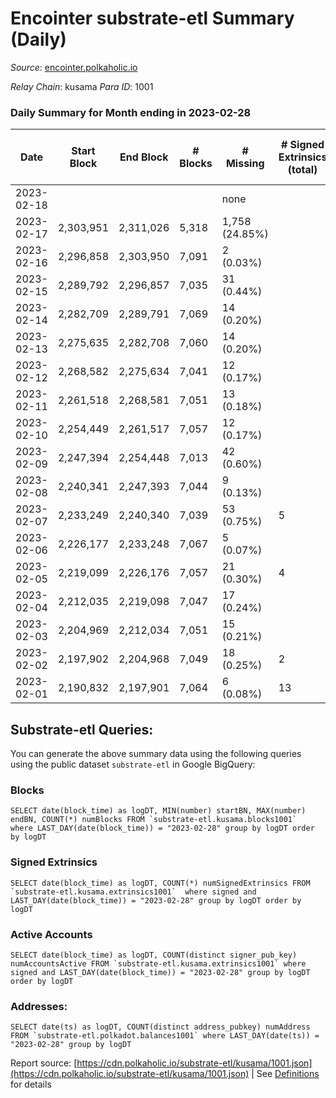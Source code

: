 # Encointer substrate-etl Summary (Daily)

_Source_: [encointer.polkaholic.io](https://encointer.polkaholic.io)

*Relay Chain*: kusama
*Para ID*: 1001



### Daily Summary for Month ending in 2023-02-28


| Date | Start Block | End Block | # Blocks | # Missing | # Signed Extrinsics (total) | # Active Accounts | # Addresses with Balances | # Events | # Transfers | # XCM Transfers In | # XCM Transfers Out |
| ---- | ----------- | --------- | -------- | --------- | --------------------------- | ----------------- | ------------------------- | -------- | ----------- | ------------------ | ------------------- |
| 2023-02-18 |  |  |  | none  |  |  |  |  |   |   |   |
| 2023-02-17 | 2,303,951 | 2,311,026 | 5,318 | 1,758 (24.85%) |  |  | 941 | 10,637 |   |   |   |
| 2023-02-16 | 2,296,858 | 2,303,950 | 7,091 | 2 (0.03%) |  |  | 941 | 14,185 |   |   |   |
| 2023-02-15 | 2,289,792 | 2,296,857 | 7,035 | 31 (0.44%) |  |  | 941 | 14,070 |   |   |   |
| 2023-02-14 | 2,282,709 | 2,289,791 | 7,069 | 14 (0.20%) |  |  | 940 | 14,141 |   |   |   |
| 2023-02-13 | 2,275,635 | 2,282,708 | 7,060 | 14 (0.20%) |  |  | 939 | 14,120 |   |   |   |
| 2023-02-12 | 2,268,582 | 2,275,634 | 7,041 | 12 (0.17%) |  |  | 938 | 14,082 |   |   |   |
| 2023-02-11 | 2,261,518 | 2,268,581 | 7,051 | 13 (0.18%) |  |  | 936 | 14,102 |   |   |   |
| 2023-02-10 | 2,254,449 | 2,261,517 | 7,057 | 12 (0.17%) |  |  | 933 | 14,114 |   |   |   |
| 2023-02-09 | 2,247,394 | 2,254,448 | 7,013 | 42 (0.60%) |  |  | 930 | 14,029 |   |   |   |
| 2023-02-08 | 2,240,341 | 2,247,393 | 7,044 | 9 (0.13%) |  |  | 926 | 14,091 |   |   |   |
| 2023-02-07 | 2,233,249 | 2,240,340 | 7,039 | 53 (0.75%) | 5 | 4 | 925 | 14,104 |   |   |   |
| 2023-02-06 | 2,226,177 | 2,233,248 | 7,067 | 5 (0.07%) |  |  | 917 | 14,144 |   |   |   |
| 2023-02-05 | 2,219,099 | 2,226,176 | 7,057 | 21 (0.30%) | 4 | 3 | 914 | 14,130 | 1 ($0.47) |   |   |
| 2023-02-04 | 2,212,035 | 2,219,098 | 7,047 | 17 (0.24%) |  |  | 913 | 14,094 |   |   |   |
| 2023-02-03 | 2,204,969 | 2,212,034 | 7,051 | 15 (0.21%) |  |  | 911 | 14,102 |   |   |   |
| 2023-02-02 | 2,197,902 | 2,204,968 | 7,049 | 18 (0.25%) | 2 | 2 | 908 | 14,109 |   |   |   |
| 2023-02-01 | 2,190,832 | 2,197,901 | 7,064 | 6 (0.08%) | 13 | 7 | 907 | 14,198 | 6 ($2.65) |   |   |

## Substrate-etl Queries:
You can generate the above summary data using the following queries using the public dataset `substrate-etl` in Google BigQuery:


### Blocks
```
SELECT date(block_time) as logDT, MIN(number) startBN, MAX(number) endBN, COUNT(*) numBlocks FROM `substrate-etl.kusama.blocks1001`  where LAST_DAY(date(block_time)) = "2023-02-28" group by logDT order by logDT
```


### Signed Extrinsics
```
SELECT date(block_time) as logDT, COUNT(*) numSignedExtrinsics FROM `substrate-etl.kusama.extrinsics1001`  where signed and LAST_DAY(date(block_time)) = "2023-02-28" group by logDT order by logDT
```


### Active Accounts
```
SELECT date(block_time) as logDT, COUNT(distinct signer_pub_key) numAccountsActive FROM `substrate-etl.kusama.extrinsics1001` where signed and LAST_DAY(date(block_time)) = "2023-02-28" group by logDT order by logDT
```


### Addresses:
```
SELECT date(ts) as logDT, COUNT(distinct address_pubkey) numAddress FROM `substrate-etl.polkadot.balances1001` where LAST_DAY(date(ts)) = "2023-02-28" group by logDT
```



Report source: [https://cdn.polkaholic.io/substrate-etl/kusama/1001.json](https://cdn.polkaholic.io/substrate-etl/kusama/1001.json) | See [Definitions](/DEFINITIONS.md) for details
